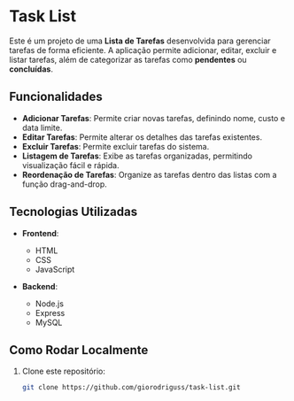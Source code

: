 # Task List

Este é um projeto de uma **Lista de Tarefas** desenvolvida para gerenciar tarefas de forma eficiente. A aplicação permite adicionar, editar, excluir e listar tarefas, além de categorizar as tarefas como **pendentes** ou **concluídas**.

## Funcionalidades

- **Adicionar Tarefas**: Permite criar novas tarefas, definindo nome, custo e data limite.
- **Editar Tarefas**: Permite alterar os detalhes das tarefas existentes.
- **Excluir Tarefas**: Permite excluir tarefas do sistema.
- **Listagem de Tarefas**: Exibe as tarefas organizadas, permitindo visualização fácil e rápida.
- **Reordenação de Tarefas**: Organize as tarefas dentro das listas com a função drag-and-drop.
  
## Tecnologias Utilizadas

- **Frontend**:
  - HTML
  - CSS
  - JavaScript 
  
- **Backend**:
  - Node.js
  - Express
  - MySQL

## Como Rodar Localmente

1. Clone este repositório:
   ```bash
   git clone https://github.com/giorodriguss/task-list.git
